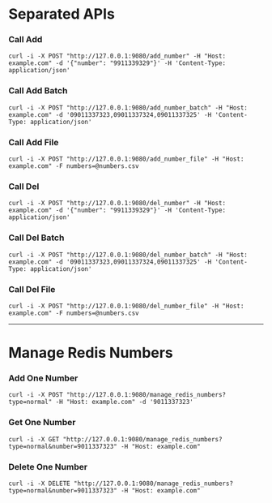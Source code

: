 # Separated APIs


### Call Add

```shell
curl -i -X POST "http://127.0.0.1:9080/add_number" -H "Host: example.com" -d '{"number": "9911339329"}' -H 'Content-Type: application/json'
```


### Call Add Batch

```shell
curl -i -X POST "http://127.0.0.1:9080/add_number_batch" -H "Host: example.com" -d '09011337323,09011337324,09011337325' -H 'Content-Type: application/json'
```


### Call Add File

```shell
curl -i -X POST "http://127.0.0.1:9080/add_number_file" -H "Host: example.com" -F numbers=@numbers.csv 
```



### Call Del

```shell
curl -i -X POST "http://127.0.0.1:9080/del_number" -H "Host: example.com" -d '{"number": "9911339329"}' -H 'Content-Type: application/json'
```


### Call Del Batch

```shell
curl -i -X POST "http://127.0.0.1:9080/del_number_batch" -H "Host: example.com" -d '09011337323,09011337324,09011337325' -H 'Content-Type: application/json'
```



### Call Del File

```shell
curl -i -X POST "http://127.0.0.1:9080/del_number_file" -H "Host: example.com" -F numbers=@numbers.csv 
```

----------------------------------------------------------------------------------


# Manage Redis Numbers

### Add One Number

```shell
curl -i -X POST "http://127.0.0.1:9080/manage_redis_numbers?type=normal" -H "Host: example.com" -d '9011337323'
```

### Get One Number

```shell
curl -i -X GET "http://127.0.0.1:9080/manage_redis_numbers?type=normal&number=9011337323" -H "Host: example.com"
```

### Delete One Number

```shell
curl -i -X DELETE "http://127.0.0.1:9080/manage_redis_numbers?type=normal&number=9011337323" -H "Host: example.com"
```